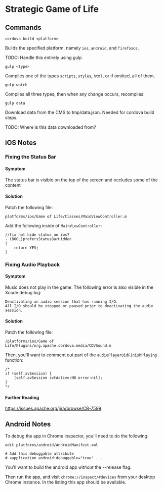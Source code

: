 # Strategic Game of Life

## Commands

    cordova build <platform>

Builds the specified platform, namely `ios`, `android`, and `firefoxos`.

TODO: Handle this entirely using gulp

    gulp <type>

Compiles one of the types `scripts`, `styles`, `html`, or if omitted, all of them.

    gulp watch

Compiles all three types, then when any change occurs, recompiles.

    gulp data

Download data from the CMS to tmp/data.json. Needed for cordova build steps.

TODO: Where is this data downloaded from?

## iOS Notes

### Fixing the Status Bar

#### Symptom

The status bar is visible on the top of the screen and occludes some of the content

#### Solution

Patch the following file:

```
platforms/ios/Game of Life/Classes/MainViewController.m
```

Add the following inside of `MainViewController`:

```objc
//fix not hide status on ios7
- (BOOL)prefersStatusBarHidden
{
    return YES;
}
```

### Fixing Audio Playback

#### Symptom

Music does not play in the game. The following error is also visible in the Xcode debug log:

```
Deactivating an audio session that has running I/O.
All I/O should be stopped or paused prior to deactivating the audio session.
```

#### Solution

Patch the following file:

```
/platforms/ios/Game of Life/Plugins/org.apache.cordova.media/CDVSound.m
```

Then, you'll want to comment out part of the `audioPlayerDidFinishPlaying` function:

```objc
/*
if (self.avSession) {
    [self.avSession setActive:NO error:nil];
}
*/
```

#### Further Reading

https://issues.apache.org/jira/browse/CB-7599

## Android Notes

To debug the app in Chrome inspector, you'll need to do the following:

```
edit platforms/android/AndroidManifest.xml

# Add this debuggable attribute
# <application android:debuggable="true" ...
```

You'll want to build the android app _without_ the --release flag.

Then run the app, and visit `chrome://inspect/#devices` from your desktop Chrome instance. In the listing this app should be available.
